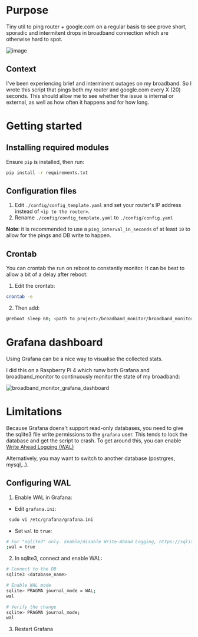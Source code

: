 # Purpose

Tiny util to ping router + google.com on a regular basis to see prove short, sporadic and intermitent drops in broadband connection which are otherwise hard to spot.

![image](https://github.com/Will1v/broadband_monitor/assets/24796480/5d5b927e-de4f-447e-acde-9eeb70c89e70)


## Context

I've been experiencing brief and interminent outages on my broadband. 
So I wrote this script that pings both my router and google.com every X (20) seconds. This should allow me to see whether the issue is internal or external, as well as how often it happens and for how long. 

# Getting started
## Installing required modules

Ensure `pip` is installed, then run:
``` sh
pip install -r requirements.txt
```

## Configuration files

1. Edit `./config/config_template.yaml` and set your router's IP address instead of `<ip to the router>`.
2. Rename `./config/config_template.yaml` to `./config/config.yaml`

**Note**: it is recommended to use a `ping_interval_in_seconds` of at least `10` to allow for the pings and DB write to happen.

## Crontab

You can crontab the run on reboot to constantly monitor. It can be best to allow a bit of a delay after reboot:

1. Edit the crontab:
``` sh
crontab -e
```
2. Then add:
``` sh
@reboot sleep 60; <path to project>/broadband_monitor/broadband_monitor.sh
```


# Grafana dashboard

Using Grafana can be a nice way to visualise the collected stats. 

I did this on a Raspberry Pi 4 which runw both Grafana and broadband_monitor to continuously monitor the state of my broadband:

![broadband_monitor_grafana_dashboard](https://github.com/Will1v/broadband_monitor/assets/24796480/3f543fe2-9289-4959-8362-8eedeb9df17f)

# Limitations

Because Grafana doens't support read-only databases, you need to give the sqlite3 file write permissions to the `grafana` user.
This tends to lock the database and get the script to crash.
To get around this, you can enable [Write Ahead Logging (WAL)](https://grafana.com/docs/loki/latest/operations/storage/wal/)

Alternatively, you may want to switch to another database (postrgres, mysql,..).

## Configuring WAL

1. Enable WAL in Grafana:
- Edit `grafana.ini`:
``` sh
 sudo vi /etc/grafana/grafana.ini
```
- Set `wal` to `true`:
``` sh
# For "sqlite3" only. Enable/disable Write-Ahead Logging, https://sqlite.org/wal.html. Default is false.
;wal = true
```
2. In sqlite3, connect and enable WAL:
``` sh
# Connect to the DB
sqlite3 <database_name>

# Enable WAL mode
sqlite> PRAGMA journal_mode = WAL;
wal

# Verify the change
sqlite> PRAGMA journal_mode;
wal
```
3. Restart Grafana 

